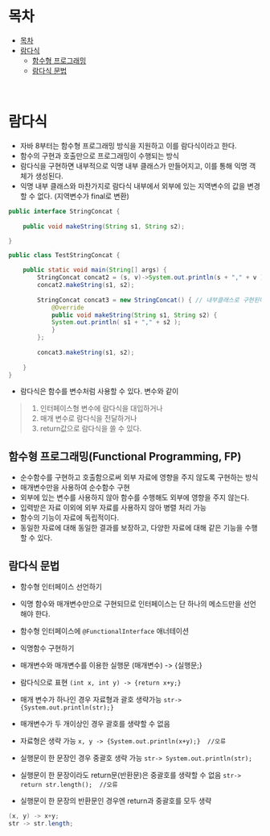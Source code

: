 # 목차
- [목차](#목차)
- [람다식](#람다식)
    - [함수형 프로그래밍](#함수형-프로그래밍)
    - [람다식 문법](#람다식-문법)

<br>

# 람다식
- 자바 8부터는 함수형 프로그래밍 방식을 지원하고 이를 람다식이라고 한다.
- 함수의 구현과 호출만으로 프로그래밍이 수행되는 방식
- 람다식을 구현하면 내부적으로 익명 내부 클래스가 만들어지고, 이를 통해 익명 객체가 생성된다.
- 익명 내부 클래스와 마찬가지로 람다식 내부에서 외부에 있는 지역변수의 값을 변경할 수 없다. (지역변수가 final로 변환)

```java
public interface StringConcat {
	
	public void makeString(String s1, String s2);

}

public class TestStringConcat {

	public static void main(String[] args) {
        StringConcat concat2 = (s, v)->System.out.println(s + "," + v ); // 람다식으로 구현하면
        concat2.makeString(s1, s2);
        
        StringConcat concat3 = new StringConcat() { // 내부클래스로 구현된다
	        @Override
	        public void makeString(String s1, String s2) {
		    System.out.println( s1 + "," + s2 );
	        }
        };
		
        concat3.makeString(s1, s2);
        
    }
}
```

- 람다식은 함수를 변수처럼 사용할 수 있다. 변수와 같이
>   1. 인터페이스형 변수에 람다식을 대입하거나
>   2. 매개 변수로 람다식을 전달하거나
>   3. return값으로 람다식을 쓸 수 있다.

## 함수형 프로그래밍(Functional Programming, FP)
- 순수함수를 구현하고 호출함으로써 외부 자료에 영향을 주지 않도록 구현하는 방식
- 매개변수만을 사용하여 순수함수 구현
- 외부에 있는 변수를 사용하지 않아 함수를 수행해도 외부에 영향을 주지 않는다.
- 입력받은 자료 이외에 외부 자료를 사용하지 않아 병렬 처리 가능
- 함수의 기능이 자료에 독립적이다.
- 동일한 자료에 대해 동일한 결과를 보장하고, 다양한 자료에 대해 같은 기능을 수행할 수 있다.

## 람다식 문법
- 함수형 인터페이스 선언하기
- 익명 함수와 매개변수만으로 구현되므로 인터페이스는 단 하나의 메소드만을 선언해야 한다.
- 함수형 인터페이스에 `@FunctionalInterface` 애너테이션
- 익명함수 구현하기
- 매개변수와 매개변수를 이용한 실행문 (매개변수) -> {실행문;}
- 람다식으로 표현
`(int x, int y) -> {return x+y;}`

- 매개 변수가 하나인 경우 자료형과 괄호 생략가능
`str->{System.out.println(str);}`

- 매개변수가 두 개이상인 경우 괄호를 생략할 수 없음
- 자료형은 생략 가능
`x, y -> {System.out.println(x+y);}  //오류`

- 실행문이 한 문장인 경우 중괄호 생략 가능
`str-> System.out.println(str);`

- 실행문이 한 문장이라도 return문(반환문)은 중괄호를 생략할 수 없음
`str-> return str.length();  //오류`

- 실행문이 한 문장의 반환문인 경우엔 return과 중괄호를 모두 생략
```java
(x, y) -> x+y;
str -> str.length;
```
